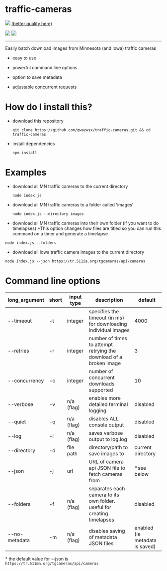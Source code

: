 
# traffic-cameras

![](timelapse_sample.gif) [(better quality here)](https://streamable.com/6k16v)

![](https://i.imgur.com/VXoEXl1.jpg) ![](https://i.imgur.com/4wrGfgo.jpg) 

-----



Easily batch download images from Minnesota (and Iowa) traffic cameras

* easy to use

* powerful command line options

* option to save metadata

* adjustable concurrent requests


# How do I install this?

* download this repository 

  `git clone https://github.com/qwazwsx/traffic-cameras.git && cd traffic-cameras`
  
* install dependencies 

  `npm install`
  
  
# Examples

* download all MN traffic cameras to the current directory

  `node index.js`

* download all MN traffic cameras to a folder called 'images'
  
  `node index.js --directory images`

* download all MN traffic cameras into their own folder (if you want to do timelapses) \*This option changes how files are titled so you can run this command on a timer and generate a timelapse

`node index.js --folders`

* download all Iowa traffic camera images to the current directory

`node index.js --json https://tr.511ia.org/tgcameras/api/cameras`



# Command line options

| long_argument | short | input type | description                                                              | default                                    |
|---------------|----------------|------------|--------------------------------------------------------------------------|--------------------------------------------|
| --timeout     | -t             | integer    | specifies the timeout (in ms) for downloading individual images          | 4000                                       |
| --retries     | -r             | integer    | number of times to attempt retrying the download of a broken image       | 3                                          |
| --concurrency | -c             | integer    | number of concurrent downloads supported                                   | 10                                         |
| --verbose     | -v             | n/a (flag) | enables more detailed terminal logging                                   | disabled                                   |
| --quiet       | -q             | n/a (flag) | disables ALL console output                                              | disabled                                   |
| --log         | -l             | n/a (flag) | saves verbose output to log.log                                          | disabled                                   |
| --directory   | -d             | file path  | directory/path to save images to                                         | current directory                          |
| --json        | -j             | url        | URL of camera api JSON file to fetch cameras from                        | *see below |y
| --folders     | -f             | n/a (flag) | separates each camera to its own folder. useful for creating timelapses  | disabled                                   |
| --no-metadata | -m             | n/a (flag) | disables saving of metadata JSON files                                   | enabled (ie metadata is saved)             |



\* the default value for --json is `https://tr.511mn.org/tgcameras/api/cameras` 
